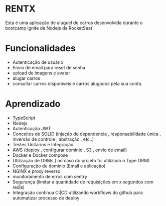 # RENTX 

Esta é uma aplicação de aluguel de carros desenvolvida durante o bootcamp ignite de Nodejs da RocketSeat


# Funcionalidades
- Autenticação de usuário 
- Envio de email para reset de senha
- upload de imagens e avatar
- alugar carros
- consultar carros disponiveis e carros alugados pela sua conta.
   
# Aprendizado
- TypeScript
- Nodejs
- Autenticação JWT
- Conceitos de SOLID (injeção de dependencia , responsabilidade única , inversão de controle , abstração , etc..)
- Testes Unitarios e Integração
- AWS (deploy , configurar dominio , S3 , envio de email)
- Docker e Docker compose
- Utilização de ORMs ( no caso do projeto foi utilizado o Type ORM)
- Configuração de dominio (Email e aplicação)
- NGINX e proxy reverso
- monitoramento de erros com sentry
- Segurança (limitar a quantidade de requisições em x segundos com redis)
- Integração continua CI|CD utilizando workflows do github para automatizar processo de deploy
